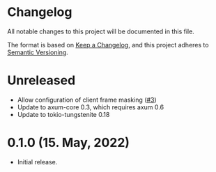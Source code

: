 # Changelog

All notable changes to this project will be documented in this file.

The format is based on [Keep a Changelog](https://keepachangelog.com/en/1.0.0/),
and this project adheres to [Semantic Versioning](https://semver.org/spec/v2.0.0.html).

# Unreleased

- Allow configuration of client frame masking ([#3])
- Update to axum-core 0.3, which requires axum 0.6
- Update to tokio-tungstenite 0.18

[#3]: https://github.com/davidpdrsn/axum-tungstenite/pull/3

# 0.1.0 (15. May, 2022)

- Initial release.
